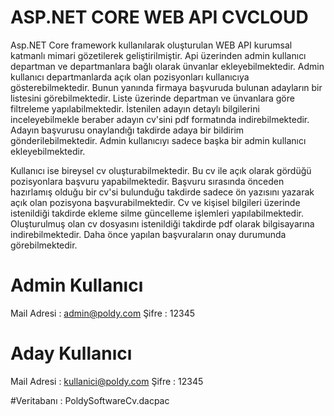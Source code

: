 # ASP.NET CORE WEB API CVCLOUD
Asp.NET Core framework kullanılarak oluşturulan WEB API kurumsal katmanlı mimari gözetilerek geliştirilmiştir. Api üzerinden admin kullanıcı departman ve departmanlara bağlı olarak ünvanlar ekleyebilmektedir. Admin kullanıcı departmanlarda açık olan pozisyonları kullanıcıya gösterebilmektedir. Bunun yanında firmaya başvuruda bulunan adayların bir listesini görebilmektedir. Liste üzerinde departman ve ünvanlara göre filtreleme yapılabilmektedir. İstenilen adayın detaylı bilgilerini inceleyebilmekle beraber adayın cv'sini pdf formatında indirebilmektedir. Adayın başvurusu onaylandığı takdirde adaya bir bildirim gönderilebilmektedir. Admin kullanıcıyı sadece başka bir admin kullanıcı ekleyebilmektedir. 

Kullanıcı ise bireysel cv oluşturabilmektedir. Bu cv ile açık olarak gördüğü pozisyonlara başvuru yapabilmektedir. Başvuru sırasında önceden hazırlamış olduğu bir cv'si bulunduğu takdirde sadece ön yazısını yazarak açık olan pozisyona başvurabilmektedir. Cv ve kişisel bilgileri üzerinde istenildiği takdirde ekleme silme güncelleme işlemleri yapılabilmektedir. Oluşturulmuş olan cv dosyasını istenildiği takdirde pdf olarak bilgisayarına indirebilmektedir. Daha önce yapılan başvuraların onay durumunda görebilmektedir.  
# Admin Kullanıcı
  Mail Adresi : admin@poldy.com
  Şifre : 12345
# Aday Kullanıcı
  Mail Adresi : kullanici@poldy.com
  Şifre : 12345
  
  
#Veritabanı : PoldySoftwareCv.dacpac
